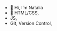 - 👋 Hi, I’m Natalia
- 🌱 HTML/CSS, 
- JS, 
- Git, Version Control, 


<!---
inner-liberte/inner-liberte is a ✨ special ✨ repository because its `README.md` (this file) appears on your GitHub profile.
You can click the Preview link to take a look at your changes.
--->
